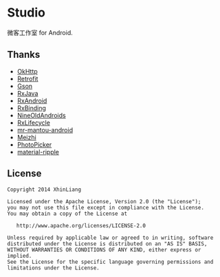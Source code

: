 # Studio
微客工作室 for Android.

## Thanks
- [OkHttp](https://square.github.io/okhttp)
- [Retrofit](https://square.github.io/retrofit)
- [Gson](https://github.com/google/gson)
- [RxJava](https://github.com/ReactiveX/RxJava)
- [RxAndroid](https://github.com/ReactiveX/RxAndroid)
- [RxBinding](https://github.com/JakeWharton/RxBinding)
- [NineOldAndroids](https://github.com/JakeWharton/NineOldAndroids)
- [RxLifecycle](https://github.com/trello/RxLifecycle)
- [mr-mantou-android](https://github.com/oxoooo/mr-mantou-android)
- [Meizhi](https://github.com/drakeet/Meizhi)
- [PhotoPicker](https://github.com/donglua/PhotoPicker)
- [material-ripple](https://github.com/balysv/material-ripple)

## License

    Copyright 2014 XhinLiang

    Licensed under the Apache License, Version 2.0 (the "License");
    you may not use this file except in compliance with the License.
    You may obtain a copy of the License at

       http://www.apache.org/licenses/LICENSE-2.0

    Unless required by applicable law or agreed to in writing, software
    distributed under the License is distributed on an "AS IS" BASIS,
    WITHOUT WARRANTIES OR CONDITIONS OF ANY KIND, either express or implied.
    See the License for the specific language governing permissions and
    limitations under the License.
    

